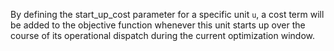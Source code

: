 By defining the start\_up\_cost parameter for a specific unit `u`, a cost term will be added to the objective function whenever this unit starts up over the course of its operational dispatch during the current optimization window.
